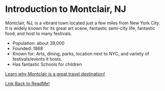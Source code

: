 # Introduction to Montclair, NJ

Montclair, NJ, is a vibrant town located just a few miles from New York City. It is widely known for its great art scene, fantastic semi-city life, fantastic food, and host to many festivals.

- Population: about 39,000
- Founded: 1868
- Known for: Arts, dining, parks, location next to NYC, and variety of festivals/events it hosts.
- Has fantastic Schools for children

[Learn why Montclair is a great travel destination!](why.md)

[Link Back to ReadMe!](README.md)
